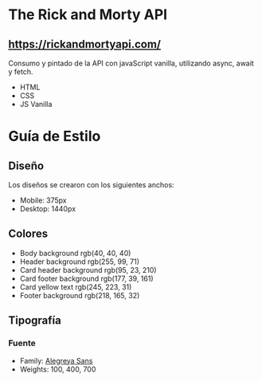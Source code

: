 # The Rick and Morty API

## https://rickandmortyapi.com/

Consumo y pintado de la API con javaScript vanilla, utilizando async, await y fetch.

- HTML
- CSS
- JS Vanilla

# Guía de Estilo

## Diseño

Los diseños se crearon con los siguientes anchos:

- Mobile: 375px
- Desktop: 1440px

## Colores

- Body background rgb(40, 40, 40)
- Header background rgb(255, 99, 71)
- Card header background rgb(95, 23, 210)
- Card footer background rgb(177, 39, 161)
- Card yellow text rgb(245, 223, 31)
- Footer background rgb(218, 165, 32)

## Tipografía

### Fuente

- Family: [Alegreya Sans](https://fonts.google.com/specimen/Alegreya+Sans)
- Weights: 100, 400, 700

